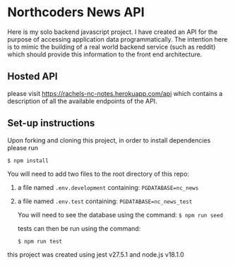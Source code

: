 # Northcoders News API

Here is my solo backend javascript project.
I have created an API for the purpose of accessing application data programmatically. The intention here is to mimic the building of a real world backend service (such as reddit) which should provide this information to the front end architecture.

## Hosted API

please visit https://rachels-nc-notes.herokuapp.com/api which contains a description of all the available endpoints of the API.

## Set-up instructions

Upon forking and cloning this project, in order to install dependencies please run

`$ npm install`

You will need to add two files to the root directory of this repo:

1. a file named `.env.development` containing:
   `PGDATABASE=nc_news`

2. a file named `.env.test` containing:
   `PGDATABASE=nc_news_test`

   You will need to see the database using the command:
   `$ npm run seed `

   tests can then be run using the command:

   ```
   $ npm run test
   ```

this project was created using jest v27.5.1 and node.js v18.1.0
